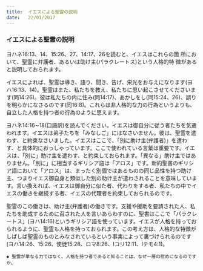 ```yaml
---
title:  イエスによる聖霊の説明
date:   22/01/2017
---
```


### イエスによる聖霊の説明

ヨハネ16:13、14、15:26、27、14:17、26を読むと、イエスはこれらの箇
所において、聖霊に弁護者、あるいは助け主(パラクレートス)という人格的特
徴があると説明しておられます。

イエスによれば、聖霊は導き、語り、聞き、告げ、栄光をお与えになります(ヨハ16:13、14)。聖霊はまた、私たちを教え、私たちに思い起こさせてくださいます(同14:26)。彼は私たちの内に住み(同14:17)、あかしをし(同15:24、26)、誤りを明らかになさるのです(同16:8)。これらは非人格的な力の行為というよりも、自立した人格を持つ者の行為のように思えます。

ヨハネ14:16∼18(口語訳)を読んでください。イエスは御自分に従う者たちを気遣われます。イエスは弟子たちを「みなしご」にはなさいません。彼は、聖霊を遣わす、と約束なさいました。イエスはここで、「別に助け主(弁護者)」を遣わす、と具体的におっしゃっています。ここで使われている言葉は重要です。イエスは、「別に」助け主を遣わす、と約束しておられます。「異なる」助け主ではありません。「別に」に相当するギリシア語は「アロス」です。新約聖書のギリシア語において「アロス」は、まったく別個ではあるものの同じ品性を持つ助け主、つまりイエス御自身と類似した別の助け主が遣わされることを意味しています。言い換えれば、イエスは御自分に似た者、代わりをする者、私たちの中でイエスの働きを継続する者、イエスの代理者を約束しておられるのです。

聖霊のこの働きは、助け主(弁護者)の働きです。支援や援助を要請された人、私たちを助成するために召された人を言いあらわすのに、聖書はここで「パラクレートス」(ヨハ14:16)というギリシア語を使っています。イエスが人格を持っておられるように、聖霊も人格を持っておられます。この考え方は、人格的な特徴がしばしば聖霊のものとみなされているという事実によって裏づけられるのです(ヨハ14:26、15:26、使徒15:28、ロマ8:26、Iコリ12:11、Iテモ4:1)。

`◆ 聖霊が単なる力ではなく、人格を持つ者であると知ることは、なぜ一層の慰めになるのですか。`

